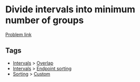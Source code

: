 # Divide intervals into minimum number of groups

[Problem link](https://leetcode.com/problems/divide-intervals-into-minimum-number-of-groups/)

## Tags

* [Intervals](/README.md#Intervals) > [Overlap](/README.md#Intervals-Overlap)
* [Intervals](/README.md#Intervals) > [Endpoint sorting](/README.md#Intervals-Endpoint_sorting)
* [Sorting](/README.md#Sorting) > [Custom](/README.md#Sorting-Custom)
